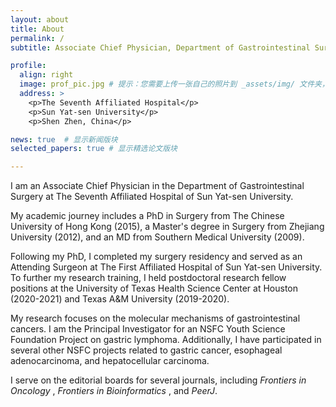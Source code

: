 ```yaml
---
layout: about
title: About
permalink: /
subtitle: Associate Chief Physician, Department of Gastrointestinal Surgery. 

profile:
  align: right
  image: prof_pic.jpg # 提示：您需要上传一张自己的照片到 _assets/img/ 文件夹，并命名为 prof_pic.jpg
  address: >
    <p>The Seventh Affiliated Hospital</p>
    <p>Sun Yat-sen University</p>
    <p>Shen Zhen, China</p>

news: true  # 显示新闻版块
selected_papers: true # 显示精选论文版块

---
```


I am an Associate Chief Physician in the Department of Gastrointestinal Surgery at The Seventh Affiliated Hospital of Sun Yat-sen University.

My academic journey includes a PhD in Surgery from The Chinese University of Hong Kong (2015), a Master's degree in Surgery from Zhejiang University (2012), and an MD from Southern Medical University (2009).

Following my PhD, I completed my surgery residency and served as an Attending Surgeon at The First Affiliated Hospital of Sun Yat-sen University. To further my research training, I held postdoctoral research fellow positions at the University of Texas Health Science Center at Houston (2020-2021) and Texas A&M University (2019-2020).

My research focuses on the molecular mechanisms of gastrointestinal cancers. I am the Principal Investigator for an NSFC Youth Science Foundation Project on gastric lymphoma. Additionally, I have participated in several other NSFC projects related to gastric cancer, esophageal adenocarcinoma, and hepatocellular carcinoma.

I serve on the editorial boards for several journals, including *Frontiers in Oncology* , *Frontiers in Bioinformatics* , and *PeerJ*.

